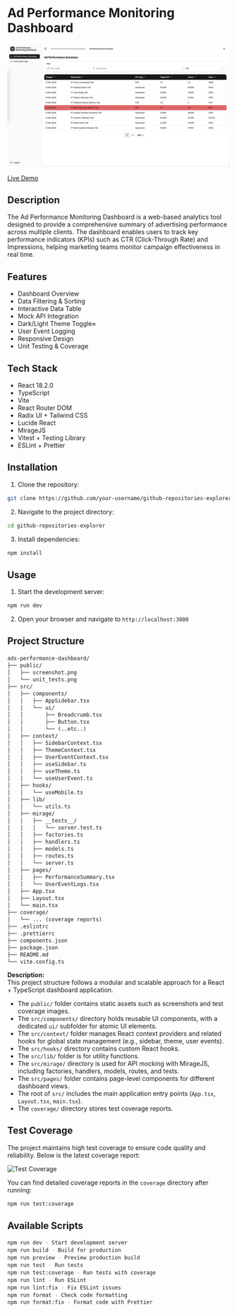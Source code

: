 # Ad Performance Monitoring Dashboard

![Ad Performance Monitoring Dashboard](./public/screenshot.png)

[Live Demo](https://argadeva.github.io/ads-performance-dashboard/)

## Description
The Ad Performance Monitoring Dashboard is a web-based analytics tool designed to provide a comprehensive summary of advertising performance across multiple clients. The dashboard enables users to track key performance indicators (KPIs) such as CTR (Click-Through Rate) and Impressions, helping marketing teams monitor campaign effectiveness in real time.

## Features
- Dashboard Overview
- Data Filtering & Sorting
- Interactive Data Table
- Mock API Integration
- Dark/Light Theme Toggle≈
- User Event Logging
- Responsive Design
- Unit Testing & Coverage

## Tech Stack
- React 18.2.0
- TypeScript
- Vite
- React Router DOM
- Radix UI + Tailwind CSS
- Lucide React
- MirageJS
- Vitest + Testing Library
- ESLint + Prettier

## Installation

1. Clone the repository:
  ```sh
  git clone https://github.com/your-username/github-repositories-explorer.git
  ```
2. Navigate to the project directory:
  ```sh
  cd github-repositories-explorer
  ```
3. Install dependencies:
  ```sh
  npm install
  ```

## Usage

1. Start the development server:
  ```sh
  npm run dev
  ```
2. Open your browser and navigate to `http://localhost:3000`

## Project Structure
```
ads-performance-dashboard/
├── public/
│   ├── screenshot.png
│   └── unit_tests.png
├── src/
│   ├── components/
│   │   ├── AppSidebar.tsx
│   │   └── ui/
│   │       ├── Breadcrumb.tsx
│   │       ├── Button.tsx
│   │       └── (..etc..)
│   ├── context/
│   │   ├── SidebarContext.tsx
│   │   ├── ThemeContext.tsx
│   │   ├── UserEventContext.tsx
│   │   ├── useSidebar.ts
│   │   ├── useTheme.ts
│   │   └── useUserEvent.ts
│   ├── hooks/
│   │   └── useMobile.ts
│   ├── lib/
│   │   └── utils.ts
│   ├── mirage/
│   │   ├── __tests__/
│   │   │   └── server.test.ts
│   │   ├── factories.ts
│   │   ├── handlers.ts
│   │   ├── models.ts
│   │   ├── routes.ts
│   │   └── server.ts
│   ├── pages/
│   │   ├── PerformanceSummary.tsx
│   │   └── UserEventLogs.tsx
│   ├── App.tsx
│   ├── Layout.tsx
│   └── main.tsx
├── coverage/
│   └── ... (coverage reports)
├── .eslintrc
├── .prettierrc
├── components.json
├── package.json
├── README.md
└── vite.config.ts
```

**Description:**  
This project structure follows a modular and scalable approach for a React + TypeScript dashboard application.  
- The `public/` folder contains static assets such as screenshots and test coverage images.
- The `src/components/` directory holds reusable UI components, with a dedicated `ui/` subfolder for atomic UI elements.
- The `src/context/` folder manages React context providers and related hooks for global state management (e.g., sidebar, theme, user events).
- The `src/hooks/` directory contains custom React hooks.
- The `src/lib/` folder is for utility functions.
- The `src/mirage/` directory is used for API mocking with MirageJS, including factories, handlers, models, routes, and tests.
- The `src/pages/` folder contains page-level components for different dashboard views.
- The root of `src/` includes the main application entry points (`App.tsx`, `Layout.tsx`, `main.tsx`).
- The `coverage/` directory stores test coverage reports.

## Test Coverage

The project maintains high test coverage to ensure code quality and reliability. Below is the latest coverage report:

![Test Coverage](./public/unit_tests.png)

You can find detailed coverage reports in the `coverage` directory after running:
```sh
npm run test:coverage
```

## Available Scripts
```sh
npm run dev - Start development server
npm run build - Build for production
npm run preview - Preview production build
npm run test - Run tests
npm run test:coverage - Run tests with coverage
npm run lint - Run ESLint
npm run lint:fix - Fix ESLint issues
npm run format - Check code formatting
npm run format:fix - Format code with Prettier
```